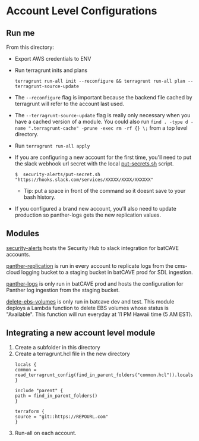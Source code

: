# Account Level Configurations

## Run me
From this directory:
* Export AWS credentials to ENV
* Run terragrunt inits and plans 
    ```
    terragrunt run-all init --reconfigure && terragrunt run-all plan --terragrunt-source-update
    ```
* The `--reconfigure` flag is important because the backend file cached by terragrunt will refer to the account last used.

* The `--terragrunt-source-update` flag is really only necessary when you have a cached version of a module. You could also run `find . -type d -name ".terragrunt-cache" -prune -exec rm -rf {} \;` from a top level directory.

*  Run `terragrunt run-all apply`
* If you are configuring a new account for the first time, you'll need to put the slack webhook url secret with the local [put-secrets.sh](./security-alerts/put-secret.sh) script.
    ```
    $  security-alerts/put-secret.sh "https://hooks.slack.com/services/XXXXX/XXXX/XXXXXX"
    ```
    * Tip: put a space in front of the command so it doesnt save to your bash history.
* If you configured a brand new account, you'll also need to update production so panther-logs gets the new replication values.

## Modules

[security-alerts](./security-alerts) hosts the Security Hub to slack integration for batCAVE accounts.

[panther-replication](./panther-replication) is run in every account to replicate logs from the cms-cloud logging bucket to a staging bucket in batCAVE prod for SDL ingestion.

[panther-logs](./panther-logs) is only run in batCAVE prod and hosts the configuration for Panther log ingestion from the staging bucket.

[delete-ebs-volumes](./delete-ebs-volumes/) is only run in batcave dev and test. This module deploys a Lambda function to delete EBS volumes whose status is "Available". This function will run everyday at 11 PM Hawaii time (5 AM EST).

## Integrating a new account level module
1. Create a subfolder in this directory
2. Create a terragrunt.hcl file in the new directory
    ```
    locals {
    common = read_terragrunt_config(find_in_parent_folders("common.hcl")).locals
    }

    include "parent" {
    path = find_in_parent_folders()
    }

    terraform {
    source = "git::https://REPOURL.com"
    }
    ```
3. Run-all on each account.
